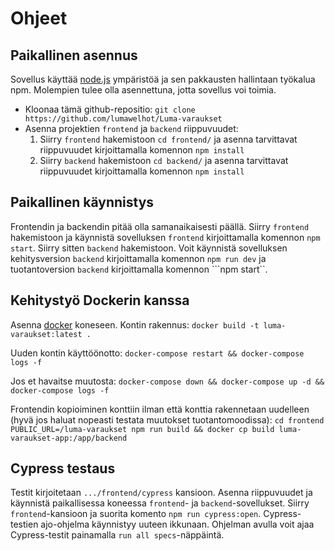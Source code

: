 # Ohjeet

## Paikallinen asennus
Sovellus käyttää [node.js](https://nodejs.org/) ympäristöä ja
sen pakkausten hallintaan työkalua npm.
Molempien tulee olla asennettuna, jotta sovellus voi toimia.
  * Kloonaa tämä github-repositio: ```git clone https://github.com/lumawelhot/Luma-varaukset```
  * Asenna projektien `frontend` ja `backend` riippuvuudet:
    1. Siirry `frontend` hakemistoon ```cd frontend/``` ja asenna tarvittavat riippuvuudet kirjoittamalla komennon ```npm install```
    2. Siirry `backend` hakemistoon ```cd backend/``` ja asenna tarvittavat riippuvuudet kirjoittamalla komennon ```npm install```

## Paikallinen käynnistys
Frontendin ja backendin pitää olla samanaikaisesti päällä.
Siirry `frontend` hakemistoon ja käynnistä sovelluksen `frontend`  kirjoittamalla komennon ```npm start```.
Siirry sitten `backend` hakemistoon.
Voit käynnistä sovelluksen kehitysversion `backend` kirjoittamalla komennon ```npm run dev``` ja
tuotantoversion `backend` kirjoittamalla komennon ```npm start``.

## Kehitystyö Dockerin kanssa
Asenna [docker](https://docs.docker.com/engine/install/) koneseen.
Kontin rakennus:
```docker build -t luma-varaukset:latest .```

Uuden kontin käyttöönotto:
```docker-compose restart && docker-compose logs -f```

Jos et havaitse muutosta:
```docker-compose down && docker-compose up -d && docker-compose logs -f```

Frontendin kopioiminen konttiin ilman että konttia rakennetaan uudelleen (hyvä jos haluat nopeasti testata muutokset tuotantomoodissa):
```cd frontend```
```PUBLIC_URL=/luma-varaukset npm run build && docker cp build luma-varaukset-app:/app/backend```

## Cypress testaus
Testit kirjoitetaan `.../frontend/cypress` kansioon.
Asenna riippuvuudet ja käynnistä paikallisessa koneessa `frontend`- ja `backend`-sovellukset.
Siirry `frontend`-kansioon ja suorita komento `npm run cypress:open`.
Cypress-testien ajo-ohjelma käynnistyy uuteen ikkunaan.
Ohjelman avulla voit ajaa Cypress-testit painamalla ```run all specs```-näppäintä.
